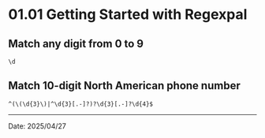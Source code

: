 # 01.01 Getting Started with Regexpal

## Match any digit from 0 to 9

```regex
\d
```

## Match 10-digit North American phone number

```regex
^(\(\d{3}\)|^\d{3}[.-]?)?\d{3}[.-]?\d{4}$
```

---

Date: 2025/04/27